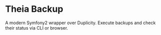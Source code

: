 # Theia Backup

A modern Symfony2 wrapper over Duplicity. Execute backups and check their status via CLI or browser.
